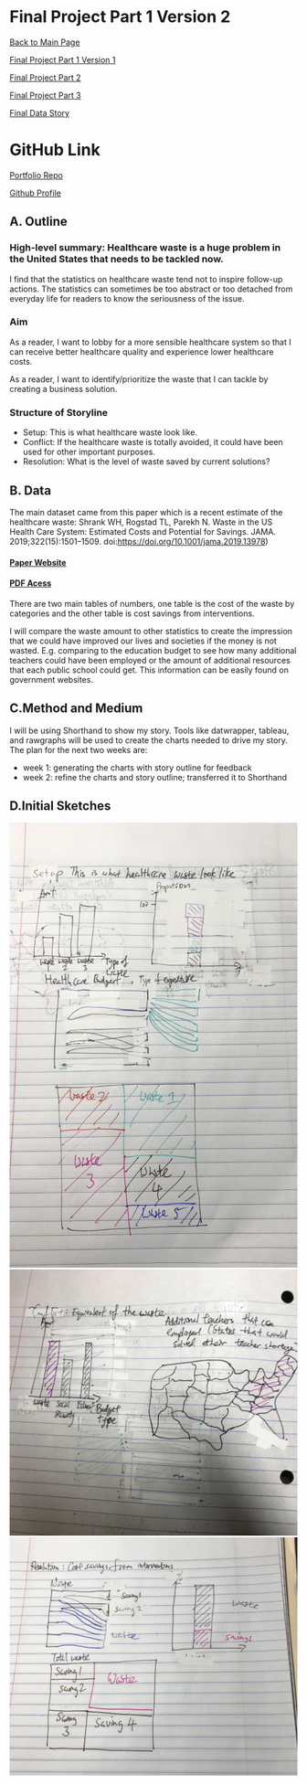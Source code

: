 # Final Project Part 1 Version 2
[Back to Main Page](https://yangle-l.github.io/Lim-Portfolio)

[Final Project Part 1 Version 1](/FinalProjectPart1_V1.md)

[Final Project Part 2](/FinalProjectPart2.md)

[Final Project Part 3](/FinalProjectPart3.md)

[Final Data Story](https://carnegiemellon.shorthandstories.com/healthcare-waste/index.html)

# GitHub Link
[Portfolio Repo](https://github.com/YangLe-L/Lim-Portfolio)

[Github Profile](https://github.com/YangLe-L)

## A. Outline
### High-level summary: Healthcare waste is a huge problem in the United States that needs to be tackled now.

I find that the statistics on healthcare waste tend not to inspire follow-up actions. The statistics can sometimes be too abstract or too detached from everyday life for readers to know the seriousness of the issue.     

### Aim
As a reader, I want to lobby for a more sensible healthcare system so that I can receive better healthcare quality and experience lower healthcare costs. 

As a reader, I want to identify/prioritize the waste that I can tackle by creating a business solution.   
  
### Structure of Storyline 
- Setup: This is what healthcare waste look like.
- Conflict: If the healthcare waste is totally avoided, it could have been used for other important purposes.  
- Resolution: What is the level of waste saved by current solutions? 

## B. Data
The main dataset came from this paper which is a recent estimate of the healthcare waste: Shrank WH, Rogstad TL, Parekh N. Waste in the US Health Care System: Estimated Costs and Potential for Savings. JAMA. 2019;322(15):1501–1509. doi:https://doi.org/10.1001/jama.2019.13978) 

#### [Paper Website](https://doi.org/10.1001/jama.2019.13978) 

#### [PDF Acess](/jama_shrank_2019_sc_190005.pdf)

There are two main tables of numbers, one table is the cost of the waste by categories and the other table is cost savings from interventions.

I will compare the waste amount to other statistics to create the impression that we could have improved our lives and societies if the money is not wasted. E.g. comparing to the education budget to see how many additional teachers could have been employed or the amount of additional resources that each public school could get. This information can be easily found on government websites.     
 

## C.Method and Medium
I will be using Shorthand to show my story. Tools like datwrapper, tableau, and rawgraphs will be used to create the charts needed to drive my story. 
The plan for the next two weeks are:
- week 1: generating the charts with story outline for feedback
- week 2: refine the charts and story outline; transferred it to Shorthand 

## D.Initial Sketches
![1.](https://raw.githubusercontent.com/YangLe-L/Lim-Portfolio/master/IMG_0619.jpg)
![2.](https://raw.githubusercontent.com/YangLe-L/Lim-Portfolio/master/IMG_0620.jpg)
![3.](https://raw.githubusercontent.com/YangLe-L/Lim-Portfolio/master/IMG_0621.jpg)
